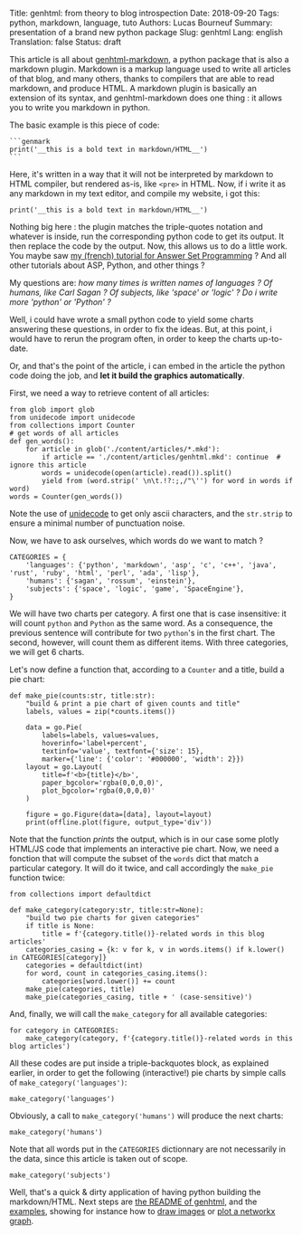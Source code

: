 Title: genhtml: from theory to blog introspection
Date: 2018-09-20
Tags: python, markdown, language, tuto
Authors: Lucas Bourneuf
Summary: presentation of a brand new python package
Slug: genhtml
Lang: english
Translation: false
Status: draft

This article is all about [genhtml-markdown](https://github.com/aluriak/genhtml-markdown), a python package that is also a markdown plugin.
Markdown is a markup language used to write all articles of that blog, and many others, thanks to compilers that are able to read markdown, and produce HTML.
A markdown plugin is basically an extension of its syntax, and genhtml-markdown does one thing : it allows you to write you markdown in python.

The basic example is this piece of code:

    ```genmark
    print('__this is a bold text in markdown/HTML__')
    ```

Here, it's written in a way that it will not be interpreted by markdown to HTML compiler, but rendered as-is, like `<pre>` in HTML.
Now, if i write it as any markdown in my text editor, and compile my website, i got this:

```genmark
print('__this is a bold text in markdown/HTML__')
```

Nothing big here : the plugin matches the triple-quotes notation and whatever is inside, run the corresponding python code to get its output. It then replace the code by the output.
Now, this allows us to do a little work. You maybe saw [my (french) tutorial for Answer Set Programming]({filename}/articles/tuto-asp.mkd) ?
And all other tutorials about ASP, Python, and other things ?

My questions are: *how many times is written names of languages ? Of humans, like Carl Sagan ? Of subjects, like 'space' or 'logic' ? Do i write more 'python' or 'Python' ?*

Well, i could have wrote a small python code to yield some charts answering these questions, in order to fix the ideas.
But, at this point, i would have to rerun the program often, in order to keep the charts up-to-date.

Or, and that's the point of the article, i can embed in the article the python code doing the job, and **let it build the graphics automatically**.

First, we need a way to retrieve content of all articles:

```genmark interpret=both
from glob import glob
from unidecode import unidecode
from collections import Counter
# get words of all articles
def gen_words():
    for article in glob('./content/articles/*.mkd'):
        if article == './content/articles/genhtml.mkd': continue  # ignore this article
        words = unidecode(open(article).read()).split()
        yield from (word.strip(' \n\t.!?:;,/"\'') for word in words if word)
words = Counter(gen_words())
```

Note the use of [unidecode](https://pypi.org/project/Unidecode/) to get only ascii characters,
and the `str.strip` to ensure a minimal number of punctuation noise.

Now, we have to ask ourselves, which words do we want to match ?

```genmark interpret=both global-env=true
CATEGORIES = {
    'languages': {'python', 'markdown', 'asp', 'c', 'c++', 'java', 'rust', 'ruby', 'html', 'perl', 'ada', 'lisp'},
    'humans': {'sagan', 'rossum', 'einstein'},
    'subjects': {'space', 'logic', 'game', 'SpaceEngine'},
}
```

We will have two charts per category. A first one that is case insensitive: it will count `python` and `Python` as the same word. As a consequence, the previous sentence will contribute for two `python`'s in the first chart. The second, however, will count them as different items.
With three categories, we will get 6 charts.

Let's now define a function that, according to a `Counter` and a title, build a pie chart:

```genmark interpret=both
def make_pie(counts:str, title:str):
    "build & print a pie chart of given counts and title"
    labels, values = zip(*counts.items())

    data = go.Pie(
        labels=labels, values=values,
        hoverinfo='label+percent',
        textinfo='value', textfont={'size': 15},
        marker={'line': {'color': '#000000', 'width': 2}})
    layout = go.Layout(
        title=f'<b>{title}</b>',
        paper_bgcolor='rgba(0,0,0,0)',
        plot_bgcolor='rgba(0,0,0,0)'
    )

    figure = go.Figure(data=[data], layout=layout)
    print(offline.plot(figure, output_type='div'))
```

Note that the function *prints* the output, which is in our case some plotly HTML/JS code that implements an interactive pie chart.
Now, we need a fonction that will compute the subset of the `words` dict that match a particular category. It will do it twice, and call accordingly the `make_pie` function twice:

```genmark interpret=both global-env=true
from collections import defaultdict

def make_category(category:str, title:str=None):
    "build two pie charts for given categories"
    if title is None:
        title = f'{category.title()}-related words in this blog articles'
    categories_casing = {k: v for k, v in words.items() if k.lower() in CATEGORIES[category]}
    categories = defaultdict(int)
    for word, count in categories_casing.items():
        categories[word.lower()] += count
    make_pie(categories, title)
    make_pie(categories_casing, title + ' (case-sensitive)')
```

And, finally, we will call the `make_category` for all available categories:

```genmark interpret=both global-env=true
for category in CATEGORIES:
    make_category(category, f'{category.title()}-related words in this blog articles')
```

All these codes are put inside a triple-backquotes block, as explained earlier,
in order to get the following (interactive!) pie charts by simple calls of `make_category('languages')`:

```genhtml global-env=true
make_category('languages')
```

Obviously, a call to `make_category('humans')` will produce the next charts:

```genhtml global-env=true
make_category('humans')
```

Note that all words put in the `CATEGORIES` dictionnary are not necessarily in the data,
since this article is taken out of scope.

```genhtml global-env=true
make_category('subjects')
```

Well, that's a quick & dirty application of having python building the markdown/HTML.
Next steps are [the README of genhtml](https://github.com/Aluriak/genhtml-markdown/blob/master/README.mkd),
and the [examples](https://github.com/Aluriak/genhtml-markdown/tree/master/examples),
showing for instance how to [draw images](https://github.com/Aluriak/genhtml-markdown/blob/master/examples/images.mkd)
or [plot a networkx graph](https://github.com/Aluriak/genhtml-markdown/blob/master/examples/networkx%5Fand%5Fdot.mkd).
